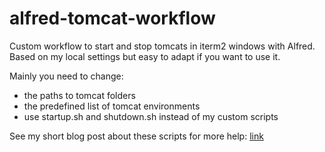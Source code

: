 # alfred-tomcat-workflow
Custom workflow to start and stop tomcats in iterm2 windows with Alfred. Based on my local settings but easy to adapt if you want to use it.

Mainly you need to change:
- the paths to tomcat folders
- the predefined list of tomcat environments
- use startup.sh and shutdown.sh instead of my custom scripts

See my short blog post about these scripts for more help: [link](http://www.tigrou.nl/blog/2015/03/01/an-alfred-workflow-to-manage-tomcat-instances-in-iterm2/)

